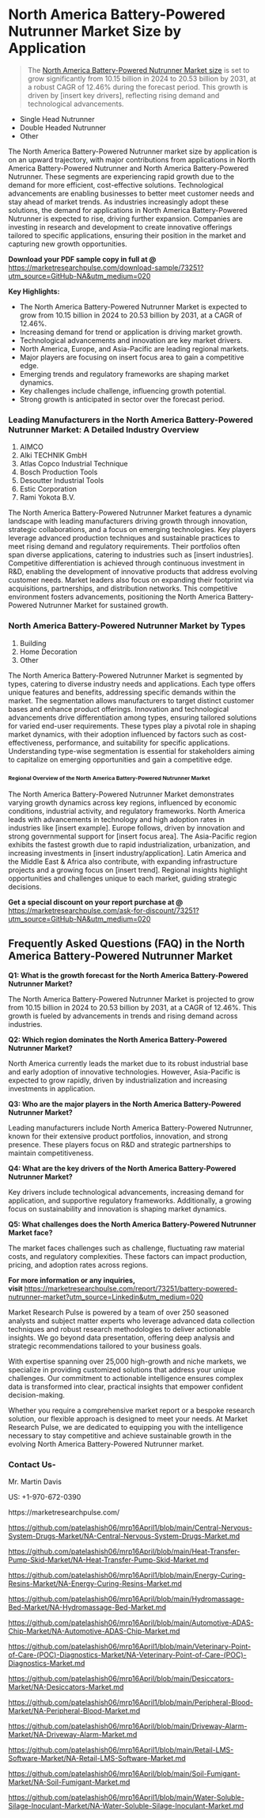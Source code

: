 <h1>North America Battery-Powered Nutrunner Market&nbsp;Size by Application</h1><blockquote><p>The <a href="https://marketresearchpulse.com/download-sample/73251?utm_source=GitHub-NA&amp;utm_medium=020">North America Battery-Powered Nutrunner Market size</a> is set to grow significantly from 10.15 billion in 2024 to 20.53 billion by 2031, at a robust CAGR of 12.46% during the forecast period. This growth is driven by [insert key drivers], reflecting rising demand and technological advancements.</p></blockquote><ul><li>Single Head Nutrunner<li> Double Headed Nutrunner<li> Other</li></ul><p>The North America Battery-Powered Nutrunner market size by application is on an upward trajectory, with major contributions from applications in North America Battery-Powered Nutrunner and North America Battery-Powered Nutrunner. These segments are experiencing rapid growth due to the demand for more efficient, cost-effective solutions. Technological advancements are enabling businesses to better meet customer needs and stay ahead of market trends. As industries increasingly adopt these solutions, the demand for applications in North America Battery-Powered Nutrunner is expected to rise, driving further expansion. Companies are investing in research and development to create innovative offerings tailored to specific applications, ensuring their position in the market and capturing new growth opportunities.</p><p><strong>Download your PDF sample copy in full at @ </strong><a href="https://marketresearchpulse.com/download-sample/73251?utm_source=GitHub-NA&amp;utm_medium=020">https://marketresearchpulse.com/download-sample/73251?utm_source=GitHub-NA&amp;utm_medium=020</a></p><p><strong>Key Highlights: </strong></p><ul><li>The North America Battery-Powered Nutrunner Market is expected to grow from 10.15 billion in 2024 to 20.53 billion by 2031, at a CAGR of 12.46%.</li><li>Increasing demand for trend or application is driving market growth.</li><li>Technological advancements and innovation are key market drivers.</li><li>North America, Europe, and Asia-Pacific are leading regional markets.</li><li>Major players are focusing on insert focus area to gain a competitive edge.</li><li>Emerging trends and regulatory frameworks are shaping market dynamics.</li><li>Key challenges include challenge, influencing growth potential.</li><li>Strong growth is anticipated in sector over the forecast period.</li></ul><h3>Leading Manufacturers in the North America Battery-Powered Nutrunner Market: A Detailed Industry Overview</h3><ol><li>AIMCO</li><li>Alki TECHNIK GmbH</li><li>Atlas Copco Industrial Technique</li><li>Bosch Production Tools</li><li>Desoutter Industrial Tools</li><li>Estic Corporation</li><li>Rami Yokota B.V.</li></ol><div class="flex max-w-full flex-col flex-grow"><div class="min-h-8 text-message flex w-full flex-col items-end gap-2 whitespace-normal break-words [.text-message+&amp;]:mt-5" dir="auto" data-message-author-role="assistant" data-message-id="fd8432e4-4910-450d-b182-61b7bfb0a01f" data-message-model-slug="gpt-4o"><div class="flex w-full flex-col gap-1 empty:hidden first:pt-[3px]"><div class="markdown prose w-full break-words dark:prose-invert light"><p>The North America Battery-Powered Nutrunner Market features a dynamic landscape with leading manufacturers driving growth through innovation, strategic collaborations, and a focus on emerging technologies. Key players leverage advanced production techniques and sustainable practices to meet rising demand and regulatory requirements. Their portfolios often span diverse applications, catering to industries such as [insert industries]. Competitive differentiation is achieved through continuous investment in R&amp;D, enabling the development of innovative products that address evolving customer needs. Market leaders also focus on expanding their footprint via acquisitions, partnerships, and distribution networks. This competitive environment fosters advancements, positioning the North America Battery-Powered Nutrunner Market for sustained growth.</p></div></div></div></div><h3>North America Battery-Powered Nutrunner Market by Types</h3><ol><li>Building<li> Home Decoration<li> Other</li></ol><div class="flex max-w-full flex-col flex-grow"><div class="min-h-8 text-message flex w-full flex-col items-end gap-2 whitespace-normal break-words [.text-message+&amp;]:mt-5" dir="auto" data-message-author-role="assistant" data-message-id="084470be-0bb7-4664-bddf-5156b4f41249" data-message-model-slug="gpt-4o-mini"><div class="flex w-full flex-col gap-1 empty:hidden first:pt-[3px]"><div class="markdown prose w-full break-words dark:prose-invert light"><p>The North America Battery-Powered Nutrunner Market is segmented by types, catering to diverse industry needs and applications. Each type offers unique features and benefits, addressing specific demands within the market. The segmentation allows manufacturers to target distinct customer bases and enhance product offerings. Innovation and technological advancements drive differentiation among types, ensuring tailored solutions for varied end-user requirements. These types play a pivotal role in shaping market dynamics, with their adoption influenced by factors such as cost-effectiveness, performance, and suitability for specific applications. Understanding type-wise segmentation is essential for stakeholders aiming to capitalize on emerging opportunities and gain a competitive edge.</p></div></div></div></div><h3><span style="font-size: 11px;">Regional Overview of the North America Battery-Powered Nutrunner Market</span></h3><div class="flex max-w-full flex-col flex-grow"><div class="min-h-8 text-message flex w-full flex-col items-end gap-2 whitespace-normal break-words [.text-message+&amp;]:mt-5" dir="auto" data-message-author-role="assistant" data-message-id="e9038762-ce64-4e30-91c9-9bd413514231" data-message-model-slug="gpt-4o-mini"><div class="flex w-full flex-col gap-1 empty:hidden first:pt-[3px]"><div class="markdown prose w-full break-words dark:prose-invert light"><p>The North America Battery-Powered Nutrunner Market demonstrates varying growth dynamics across key regions, influenced by economic conditions, industrial activity, and regulatory frameworks. North America leads with advancements in technology and high adoption rates in industries like [insert example]. Europe follows, driven by innovation and strong governmental support for [insert focus area]. The Asia-Pacific region exhibits the fastest growth due to rapid industrialization, urbanization, and increasing investments in [insert industry/application]. Latin America and the Middle East &amp; Africa also contribute, with expanding infrastructure projects and a growing focus on [insert trend]. Regional insights highlight opportunities and challenges unique to each market, guiding strategic decisions.</p></div></div></div></div><p><strong>Get a special discount on your report purchase at @ </strong><a href="https://marketresearchpulse.com/ask-for-discount/73251?utm_source=GitHub-NA&amp;utm_medium=020">https://marketresearchpulse.com/ask-for-discount/73251?utm_source=GitHub-NA&amp;utm_medium=020</a></p><h2>Frequently Asked Questions (FAQ) in the North America Battery-Powered Nutrunner Market</h2><p><strong>Q1: What is the growth forecast for the North America Battery-Powered Nutrunner Market?</strong></p><p>The North America Battery-Powered Nutrunner Market is projected to grow from 10.15 billion in 2024 to 20.53 billion by 2031, at a CAGR of 12.46%. This growth is fueled by advancements in trends and rising demand across industries.</p><p><strong>Q2: Which region dominates the North America Battery-Powered Nutrunner Market?</strong></p><p>North America currently leads the market due to its robust industrial base and early adoption of innovative technologies. However, Asia-Pacific is expected to grow rapidly, driven by industrialization and increasing investments in application.</p><p><strong>Q3: Who are the major players in the North America Battery-Powered Nutrunner Market?</strong></p><p>Leading manufacturers include North America Battery-Powered Nutrunner, known for their extensive product portfolios, innovation, and strong presence. These players focus on R&amp;D and strategic partnerships to maintain competitiveness.</p><p><strong>Q4: What are the key drivers of the North America Battery-Powered Nutrunner Market?</strong></p><p>Key drivers include technological advancements, increasing demand for application, and supportive regulatory frameworks. Additionally, a growing focus on sustainability and innovation is shaping market dynamics.</p><p><strong>Q5: What challenges does the North America Battery-Powered Nutrunner Market face?</strong></p><p>The market faces challenges such as challenge, fluctuating raw material costs, and regulatory complexities. These factors can impact production, pricing, and adoption rates across regions.</p><p><strong>For more information or any inquiries, visit&nbsp;</strong><a href="https://marketresearchpulse.com/report/73251/battery-powered-nutrunner-market?utm_source=Linkedin&utm_medium=020">https://marketresearchpulse.com/report/73251/battery-powered-nutrunner-market?utm_source=Linkedin&utm_medium=020</a></p><p>Market Research Pulse is powered by a team of over 250 seasoned analysts and subject matter experts who leverage advanced data collection techniques and robust research methodologies to deliver actionable insights. We go beyond data presentation, offering deep analysis and strategic recommendations tailored to your business goals.</p><p>With expertise spanning over 25,000 high-growth and niche markets, we specialize in providing customized solutions that address your unique challenges. Our commitment to actionable intelligence ensures complex data is transformed into clear, practical insights that empower confident decision-making.</p><p>Whether you require a comprehensive market report or a bespoke research solution, our flexible approach is designed to meet your needs. At Market Research Pulse, we are dedicated to equipping you with the intelligence necessary to stay competitive and achieve sustainable growth in the evolving North America Battery-Powered Nutrunner market.</p><h3><strong>Contact Us-</strong></h3><p>Mr. Martin Davis</p><p>US: +1-970-672-0390</p><p>https://marketresearchpulse.com/</p><p><a href="https://github.com/patelashish06/mrp16April1/blob/main/Central-Nervous-System-Drugs-Market/NA-Central-Nervous-System-Drugs-Market.md">https://github.com/patelashish06/mrp16April1/blob/main/Central-Nervous-System-Drugs-Market/NA-Central-Nervous-System-Drugs-Market.md</a></p><p><a href="https://github.com/patelashish06/mrp16April/blob/main/Heat-Transfer-Pump-Skid-Market/NA-Heat-Transfer-Pump-Skid-Market.md">https://github.com/patelashish06/mrp16April/blob/main/Heat-Transfer-Pump-Skid-Market/NA-Heat-Transfer-Pump-Skid-Market.md</a></p><p><a href="https://github.com/patelashish06/mrp16April1/blob/main/Energy-Curing-Resins-Market/NA-Energy-Curing-Resins-Market.md">https://github.com/patelashish06/mrp16April1/blob/main/Energy-Curing-Resins-Market/NA-Energy-Curing-Resins-Market.md</a></p><p><a href="https://github.com/patelashish06/mrp16April/blob/main/Hydromassage-Bed-Market/NA-Hydromassage-Bed-Market.md">https://github.com/patelashish06/mrp16April/blob/main/Hydromassage-Bed-Market/NA-Hydromassage-Bed-Market.md</a></p><p><a href="https://github.com/patelashish06/mrp16April/blob/main/Automotive-ADAS-Chip-Market/NA-Automotive-ADAS-Chip-Market.md">https://github.com/patelashish06/mrp16April/blob/main/Automotive-ADAS-Chip-Market/NA-Automotive-ADAS-Chip-Market.md</a></p><p><a href="https://github.com/patelashish06/mrp16April1/blob/main/Veterinary-Point-of-Care-(POC)-Diagnostics-Market/NA-Veterinary-Point-of-Care-(POC)-Diagnostics-Market.md">https://github.com/patelashish06/mrp16April1/blob/main/Veterinary-Point-of-Care-(POC)-Diagnostics-Market/NA-Veterinary-Point-of-Care-(POC)-Diagnostics-Market.md</a></p><p><a href="https://github.com/patelashish06/mrp16April/blob/main/Desiccators-Market/NA-Desiccators-Market.md">https://github.com/patelashish06/mrp16April/blob/main/Desiccators-Market/NA-Desiccators-Market.md</a></p><p><a href="https://github.com/patelashish06/mrp16April1/blob/main/Peripheral-Blood-Market/NA-Peripheral-Blood-Market.md">https://github.com/patelashish06/mrp16April1/blob/main/Peripheral-Blood-Market/NA-Peripheral-Blood-Market.md</a></p><p><a href="https://github.com/patelashish06/mrp16April/blob/main/Driveway-Alarm-Market/NA-Driveway-Alarm-Market.md">https://github.com/patelashish06/mrp16April/blob/main/Driveway-Alarm-Market/NA-Driveway-Alarm-Market.md</a></p><p><a href="https://github.com/patelashish06/mrp16April1/blob/main/Retail-LMS-Software-Market/NA-Retail-LMS-Software-Market.md">https://github.com/patelashish06/mrp16April1/blob/main/Retail-LMS-Software-Market/NA-Retail-LMS-Software-Market.md</a></p><p><a href="https://github.com/patelashish06/mrp16April/blob/main/Soil-Fumigant-Market/NA-Soil-Fumigant-Market.md">https://github.com/patelashish06/mrp16April/blob/main/Soil-Fumigant-Market/NA-Soil-Fumigant-Market.md</a></p><p><a href="https://github.com/patelashish06/mrp16April1/blob/main/Water-Soluble-Silage-Inoculant-Market/NA-Water-Soluble-Silage-Inoculant-Market.md">https://github.com/patelashish06/mrp16April1/blob/main/Water-Soluble-Silage-Inoculant-Market/NA-Water-Soluble-Silage-Inoculant-Market.md</a></p>
